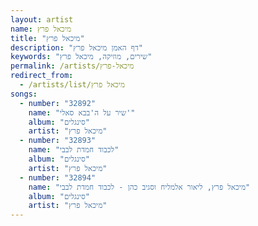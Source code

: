 ```yaml
---
layout: artist
name: מיכאל פרץ
title: "מיכאל פרץ"
description: "דף האמן מיכאל פרץ"
keywords: "שירים, מוזיקה, מיכאל פרץ"
permalink: /artists/מיכאל-פרץ
redirect_from:
  - /artists/list/מיכאל פרץ
songs:
  - number: "32892"
    name: "שיר על ה'בבא סאלי'"
    album: "סינגלים"
    artist: "מיכאל פרץ"
  - number: "32893"
    name: "לכבוד חמדת לבבי"
    album: "סינגלים"
    artist: "מיכאל פרץ"
  - number: "32894"
    name: "מיכאל פרץ, ליאור אלמליח וסגיב כהן - לכבוד חמדת לבבי"
    album: "סינגלים"
    artist: "מיכאל פרץ"
---
```

